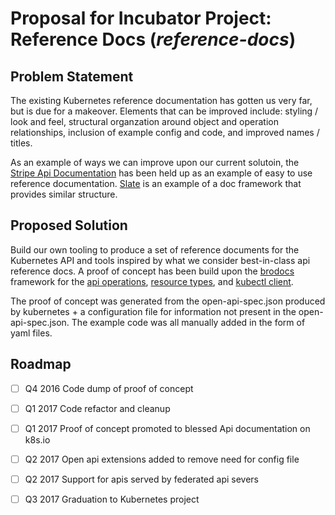 # Proposal for Incubator Project: Reference Docs (*reference-docs*)

## Problem Statement

The existing Kubernetes reference documentation has gotten us very far,
but is due for a makeover.  Elements that can be improved include:
styling / look and feel, structural organzation around object and
operation relationships, inclusion of example config and code, and
improved names / titles.

As an example of ways we can improve upon our current solutoin,
 the [Stripe Api Documentation](https://stripe.com/docs/api)
 has been held up as an example of easy to use reference documentation.
[Slate](https://github.com/lord/slate) is an example of a doc framework
that provides similar structure.

## Proposed Solution

Build our own tooling to produce a set of reference documents for the
Kubernetes API and tools inspired by what we consider best-in-class
api reference docs.  A proof of concept has been build upon the
[brodocs](https://github.com/Birdrock/brodocs) framework for the
[api operations](http://docs.k8s.replicatingperfection.net/),
[resource types](http://resources.k8s.replicatingperfection.net/), and
[kubectl client](http://kubectldocs.k8s.replicatingperfection.net/).

The proof of concept was generated from the open-api-spec.json produced
by kubernetes + a configuration file for information not present
in the open-api-spec.json.  The example code was all manually added
in the form of yaml files.

## Roadmap

- [ ] Q4 2016 Code dump of proof of concept
- [ ] Q1 2017 Code refactor and cleanup
- [ ] Q1 2017 Proof of concept promoted to blessed Api documentation on k8s.io
- [ ] Q2 2017 Open api extensions added to remove need for config file
- [ ] Q2 2017 Support for apis served by federated api severs
- [ ] Q3 2017 Graduation to Kubernetes project

